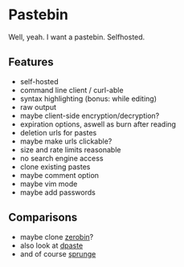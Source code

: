 # Pastebin

Well, yeah. I want a pastebin. Selfhosted.

## Features
* self-hosted
* command line client / curl-able
* syntax highlighting (bonus: while editing)
* raw output
* maybe client-side encryption/decryption?
* expiration options, aswell as burn after reading
* deletion urls for pastes
* maybe make urls clickable?
* size and rate limits reasonable
* no search engine access
* clone existing pastes
* maybe comment option
* maybe vim mode
* maybe add passwords



## Comparisons
* maybe clone [zerobin](https://github.com/sebsauvage/ZeroBin)?
* also look at [dpaste](https://github.com/bartTC/dpaste)
* and of course [sprunge](https://sprunge.us)


